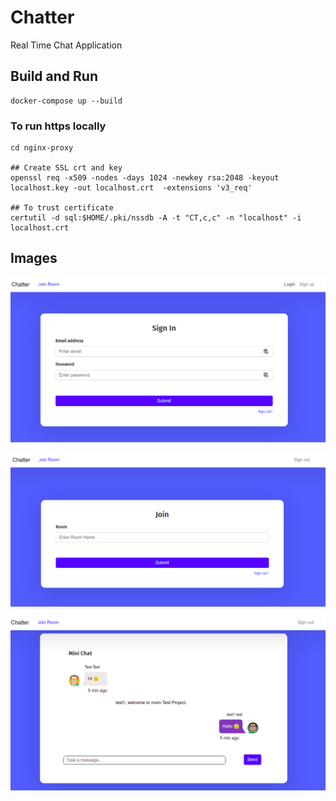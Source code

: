 # Chatter

Real Time Chat Application

## Build and Run
```shell
docker-compose up --build
```

### To run https locally
```shell
cd nginx-proxy

## Create SSL crt and key
openssl req -x509 -nodes -days 1024 -newkey rsa:2048 -keyout localhost.key -out localhost.crt  -extensions 'v3_req'

## To trust certificate
certutil -d sql:$HOME/.pki/nssdb -A -t "CT,c,c" -n "localhost" -i localhost.crt
```


## Images

![img](./img/login.png)

![img](./img/join.png)

![img](./img/chat.png)